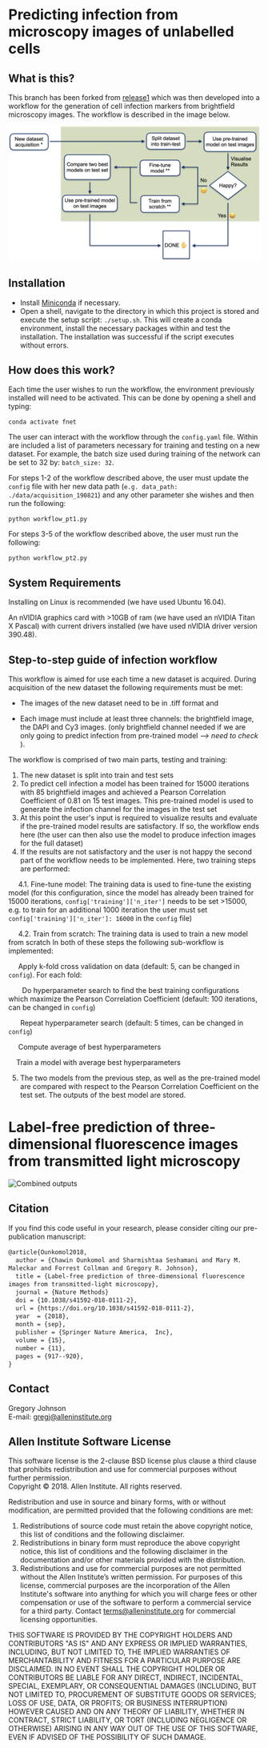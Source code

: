 # Predicting infection from microscopy images of unlabelled cells

## What is this?
This branch has been forked from [release1](https://github.com/AllenCellModeling/pytorch_fnet/tree/release_1) which was then developed into a workflow for the generation of cell infection markers from brightfield microscopy images. The workflow is described in the image below.

![Infection generation workflow](doc/flow_app_final.png "Infection generation workflow")

## Installation
- Install [Miniconda](https://conda.io/miniconda.html) if necessary.
- Open a shell, navigate to the directory in which this project is stored and execute the setup script: ```./setup.sh```. This will create a conda environment, install the necessary packages within and test the installation. The installation was successful if the script executes without errors.

## How does this work?

Each time the user wishes to run the workflow, the environment previously installed will need to be activated. This can be done by opening a shell and typing:

```
conda activate fnet
```

The user can interact with the workflow through the ```config.yaml``` file. Within are included a list of parameters necessary for training and testing on a new dataset. For example, the batch size used during training of the network can be set to 32 by: ```batch_size: 32```.

For steps 1-2 of the workflow described above, the user must update the ```config``` file with her new data path (```e.g. data_path: ./data/acquisition_190821```) and any other parameter she wishes and then run the following:

```
python workflow_pt1.py
```

For steps 3-5 of the workflow described above, the user must run the following:

```
python workflow_pt2.py
```

## System Requirements
Installing on Linux is recommended (we have used Ubuntu 16.04).

An nVIDIA graphics card with >10GB of ram (we have used an nVIDIA Titan X Pascal) with current drivers installed (we have used nVIDIA driver version 390.48).


## Step-to-step guide of infection workflow
 This workflow is aimed for use each time a new dataset is acquired. During acquisition of the new dataset the following requirements must be met: 

* The images of the new dataset need to be in .tiff format and 

* Each image must include at least three channels: the brightfield image, the DAPI and Cy3 images. (only brightfield channel needed if we are only going to predict infection from pre-trained model *--> need to check* ).

The workflow is comprised of two main parts, testing and training:
 1. The new dataset is split into train and test sets
 2. To predict cell infection a model has been trained for 15000 iterations with 85 brightfield images and achieved a Pearson Correlation Coefficient of 0.81 on 15 test images. This pre-trained model is used to generate the infection channel for the images in the test set
 3. At this point the user's input is required to visualize results and evaluate if the pre-trained model results are satisfactory. If so, the workflow ends here (the user can then also use the model to produce infection images for the full dataset)
 4. If the results are not satisfactory and the user is not happy the second part of the workflow needs to be implemented. Here, two training steps are performed:
 
 &nbsp;&nbsp;&nbsp;&nbsp; 4.1. Fine-tune model: The training data is used to fine-tune the existing model (for this configuration, since the model has already been trained for 15000 iterations, ```config['training']['n_iter']``` needs to be set >15000, e.g. to train for an additional 1000 iteration the user must set ```config['training']['n_iter']: 16000``` in the ```config``` file)
 
 &nbsp;&nbsp;&nbsp;&nbsp; 4.2. Train from scratch: The training data is used to train a new model from scratch
 In both of these steps the following sub-workflow is implemented:
 
 &nbsp;&nbsp;&nbsp;&nbsp; Apply k-fold cross validation on data (default: 5, can be changed in ```config```). For each fold:
 
 &nbsp;&nbsp;&nbsp;&nbsp;&nbsp;&nbsp; Do hyperparameter search to find the best training configurations which maximize the Pearson Correlation Coefficient (default: 100 iterations, can be changed in ```config```)
 
 &nbsp;&nbsp;&nbsp;&nbsp;&nbsp;&nbsp;Repeat hyperparameter search (default: 5 times, can be changed in ```config```)
 
 &nbsp;&nbsp;&nbsp;&nbsp; Compute average of best hyperparameters
 
 &nbsp;&nbsp;&nbsp;&nbsp;Train a model with average best hyperparameters
  
 5. The two models from the previous step, as well as the pre-trained model are compared with respect to the Pearson Correlation Coefficient on the test set. The outputs of the best model are stored.


# Label-free prediction of three-dimensional fluorescence images from transmitted light microscopy
![Combined outputs](doc/PredictingStructures-1.jpg?raw=true "Combined outputs")

## Citation
If you find this code useful in your research, please consider citing our pre-publication manuscript:
```
@article{Ounkomol2018,
  author = {Chawin Ounkomol and Sharmishtaa Seshamani and Mary M. Maleckar and Forrest Collman and Gregory R. Johnson},
  title = {Label-free prediction of three-dimensional fluorescence images from transmitted-light microscopy},
  journal = {Nature Methods}
  doi = {10.1038/s41592-018-0111-2},
  url = {https://doi.org/10.1038/s41592-018-0111-2},
  year  = {2018},
  month = {sep},
  publisher = {Springer Nature America,  Inc},
  volume = {15},
  number = {11},
  pages = {917--920},
}
```

## Contact
Gregory Johnson  
E-mail: <gregj@alleninstitute.org>

## Allen Institute Software License
This software license is the 2-clause BSD license plus clause a third clause that prohibits redistribution and use for commercial purposes without further permission.   
Copyright © 2018. Allen Institute.  All rights reserved.

Redistribution and use in source and binary forms, with or without modification, are permitted provided that the following conditions are met:
1. Redistributions of source code must retain the above copyright notice, this list of conditions and the following disclaimer.  
2. Redistributions in binary form must reproduce the above copyright notice, this list of conditions and the following disclaimer in the documentation and/or other materials provided with the distribution.  
3. Redistributions and use for commercial purposes are not permitted without the Allen Institute’s written permission. For purposes of this license, commercial purposes are the incorporation of the Allen Institute's software into anything for which you will charge fees or other compensation or use of the software to perform a commercial service for a third party. Contact terms@alleninstitute.org for commercial licensing opportunities.  

THIS SOFTWARE IS PROVIDED BY THE COPYRIGHT HOLDERS AND CONTRIBUTORS "AS IS" AND ANY EXPRESS OR IMPLIED WARRANTIES, INCLUDING, BUT NOT LIMITED TO, THE IMPLIED WARRANTIES OF MERCHANTABILITY AND FITNESS FOR A PARTICULAR PURPOSE ARE DISCLAIMED. IN NO EVENT SHALL THE COPYRIGHT HOLDER OR CONTRIBUTORS BE LIABLE FOR ANY DIRECT, INDIRECT, INCIDENTAL, SPECIAL, EXEMPLARY, OR CONSEQUENTIAL DAMAGES (INCLUDING, BUT NOT LIMITED TO, PROCUREMENT OF SUBSTITUTE GOODS OR SERVICES; LOSS OF USE, DATA, OR PROFITS; OR BUSINESS INTERRUPTION) HOWEVER CAUSED AND ON ANY THEORY OF LIABILITY, WHETHER IN CONTRACT, STRICT LIABILITY, OR TORT (INCLUDING NEGLIGENCE OR OTHERWISE) ARISING IN ANY WAY OUT OF THE USE OF THIS SOFTWARE, EVEN IF ADVISED OF THE POSSIBILITY OF SUCH DAMAGE.
